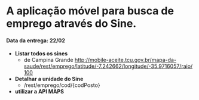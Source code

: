 # A aplicação móvel para busca de emprego através do Sine.

#### Data da entrega: 22/02 ####

 - **Listar todos os sines**
   - de Campina Grande http://mobile-aceite.tcu.gov.br/mapa-da-saude/rest/emprego/latitude/-7.242662/longitude/-35.9716057/raio/100
 - **Detalhar a unidade do Sine**
   - /rest/emprego/cod/{codPosto}
 - **utilizar a API MAPS**
